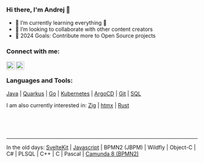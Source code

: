 ### Hi there, I'm Andrej 👋

- 🌱 I’m currently learning everything 🤣
- 👯 I’m looking to collaborate with other content creators
- 🥅 2024 Goals: Contribute more to Open Source projects

### Connect with me:

[<img align="left" alt="andrejpetras | Twitter" width="22px" src="https://cdn.jsdelivr.net/npm/simple-icons@v3/icons/twitter.svg" />][twitter]
[<img align="left" alt="andrejpetras | LinkedIn" width="22px" src="https://cdn.jsdelivr.net/npm/simple-icons@v3/icons/linkedin.svg" />][linkedin]

<br />

### Languages and Tools:

[Java](https://openjdk.org/) | [Quarkus](https://quarkus.io/) | [Go](https://go.dev/) | [Kubernetes](https://kubernetes.io/de/) | [ArgoCD](https://argoproj.github.io/cd/) | [Git](https://git-scm.com/) | [SQL](https://en.wikipedia.org/wiki/SQL)

I am also currently interested in: [Zig](https://ziglang.org/) | [htmx](https://htmx.org/) | [Rust](https://www.rust-lang.org/)

<br />
<br />
<br />

---
In the old days: [SvelteKit](https://kit.svelte.dev/) |  [Javascript](https://www.ecma-international.org/publications-and-standards/standards/ecma-262/) | BPMN2 (JBPM) | Wildfly | Object-C | C# | PLSQL | C++ | C | Pascal | [Camunda 8 (BPMN2)](https://docs.camunda.io/)




[twitter]: https://twitter.com/andrejpetras
[linkedin]: https://linkedin.com/in/andrejpetras
